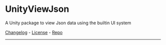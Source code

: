 # UnityViewJson

A Unity package to view Json data using the builtin UI system

[Changelog](./CHANGELOG.md) - [License](./LICENSE.md) - [Repo](https://github.com/fhstp/UnityViewJson)

---